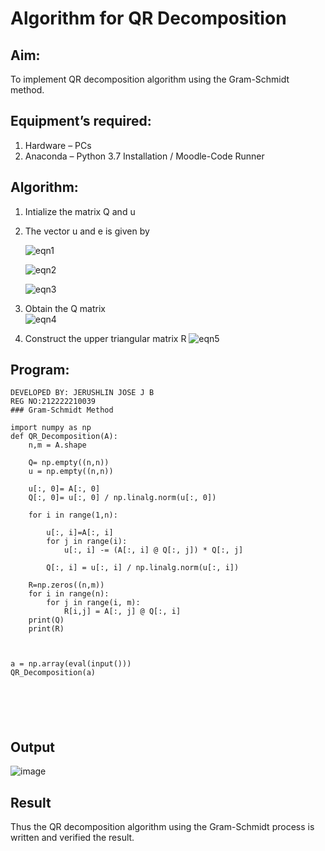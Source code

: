 # Algorithm for QR Decomposition
## Aim:
To implement QR decomposition algorithm using the Gram-Schmidt method.
## Equipment’s required:
1.	Hardware – PCs
2.	Anaconda – Python 3.7 Installation / Moodle-Code Runner
## Algorithm:
1.	Intialize the matrix Q and u
2.	The vector u and e is given by

    ![eqn1](./ex4.jpg)

    ![eqn2](./ex6.jpg)

    ![eqn3](./ex3.jpg)

3.	Obtain the Q matrix   
    ![eqn4](./ex1.jpg)
4.	Construct the upper triangular matrix R
    ![eqn5](./ex2.jpg)



## Program:
```
DEVELOPED BY: JERUSHLIN JOSE J B
REG NO:212222210039
### Gram-Schmidt Method

import numpy as np
def QR_Decomposition(A):
    n,m = A.shape
    
    Q= np.empty((n,n))
    u = np.empty((n,n))
    
    u[:, 0]= A[:, 0]
    Q[:, 0]= u[:, 0] / np.linalg.norm(u[:, 0])
    
    for i in range(1,n):
        
        u[:, i]=A[:, i]
        for j in range(i):
            u[:, i] -= (A[:, i] @ Q[:, j]) * Q[:, j]
            
        Q[:, i] = u[:, i] / np.linalg.norm(u[:, i])
        
    R=np.zeros((n,m))
    for i in range(n):
        for j in range(i, m):
            R[i,j] = A[:, j] @ Q[:, i]
    print(Q)
    print(R)
    
    
    
a = np.array(eval(input()))
QR_Decomposition(a)






```

## Output

![image](https://github.com/Jerushli/QRdecomposition/assets/120041243/499f894a-95e6-4a07-9ba2-5a4cb70d7b10)

## Result
Thus the QR decomposition algorithm using the Gram-Schmidt process is written and verified the result.
